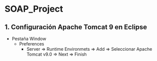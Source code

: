 # SOAP_Project


## 1. Configuración Apache Tomcat 9 en Eclipse


- Pestaña Window
   - Preferences
      - Server => Runtime Environmets => Add => Seleccionar Apache Tomcat v9.0 => Next => Finish 

